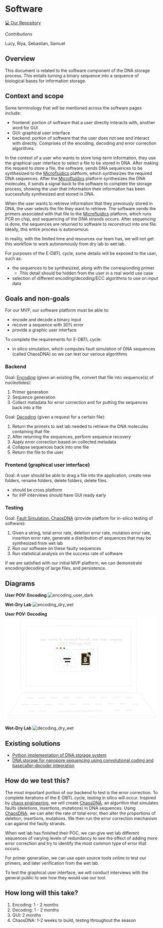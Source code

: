# Software

<!-- toc -->

[💻 Our Repository](https://github.com/UBC-iGEM/dna-software)

*Contributions*

Lucy, Riya, Sebastian, Samuel

## Overview
This document is related to the software component of the DNA storage process. This entails turning a binary sequence into a sequence of biological bases for information storage.

## Context and scope
Some terminology that will be mentioned across the software pages include:
- frontend: portion of software that a user directly interacts with, another word for GUI
- GUI: graphical user interface
- backend: portion of software that the user does not see and interact with directly. Comprises of the encoding, decoding and error correction algorithms.

In the context of a user who wants to store long-term information, they use the graphical user interface to select a file to be stored in DNA. After making the request to store a file, the software, sends DNA sequences to be synthesized to the [Microfluidics](../hardware/microfluidics/index.md) platform, which synthesizes the required DNA sequences. After the [Microfluidics](../hardware/microfluidics/index.md) platform synthesizes the DNA molecules, it sends a signal back to the software to complete the storage process, showing the user that information their information has been successfully synthesized and stored in DNA.

When the user wants to retrieve information that they previously stored in DNA, the user selects the file they want to retrieve. The software sends the primers associated with that file to the [Microfluidics](../hardware/microfluidics/index.md) platform, which runs PCR on chip, and sequencing of the DNA strands occurs. After sequencing is done, the sequences are returned to software to reconstruct into one file. Ideally, this entire process is autonomous.

In reality, with the limited time and resources our team has, we will not get this workflow to work autonomously from dry lab to wet lab. 

For purposes of the E-DBTL cycle, some details will be exposed to the user, such as: 
- the sequences to be synthesized, along with the corresponding primer
  - This detail should be hidden from the user in a real world use case
- selection of different encoding/decoding/ECC algorithms to use on input data

## Goals and non-goals
For our MVP, our software platform must be able to:
- encode and decode a binary input
- recover a sequence with 30% error
- provide a graphic user interface

To complete the requirements for E-DBTL cycle:
- in silico simulation, which computes fault simulation of DNA sequences (called ChaosDNA) so we can test our various algorithms

### Backend
Goal: [Encoding](encoding.md) (given an existing file, convert that file into sequence(s) of nucleotides): 
1. Primer generation
2. Sequence generation
3. Collect metadata for error correction and for putting the sequences back into a file

Goal: [Decoding](decoding.md) (given a request for a certain file): 
1. Return the primers to wet lab needed to retrieve the DNA molecules containing that file
2. After returning the sequences, perform sequence recovery
3. Apply error correction based on collected metadata
4. Collapse sequences back into one file
5. Return the file to the user

### Frontend (graphical user interface)
Goal: A user should be able to drag a file into the application, create new folders, rename folders, delete folders, delete files.
- should be cross platform
- for iHP interviews should have GUI ready early

### Testing
Goal: [Fault Simulation: ChaosDNA](chaosdna.md) (provide platform for in-silico testing of software):
1. Given a string, total error rate, deletion error rate, mutation error rate, insertion error rate, generate a distribution of sequences that may be synthesized from wet lab
2. Run our software on these faulty sequences
3. Run statistical analysis on the success rate of software

If we are satisfied with our initial MVP platform, we can demonstrate encoding/decoding of large files, and persistence.

## Diagrams
**User POV: Encoding**
![encoding_user_dark](https://github.com/UBC-iGEM/internal-wiki-2023-24/assets/55033656/4646bff2-fbe7-48d4-b55f-c272ec54545e)

**Wet-Dry Lab**
![encoding_dry_wet](https://github.com/UBC-iGEM/internal-wiki-2023-24/assets/55033656/18aa2971-3cb2-4135-b25f-f25b30ecb5a5)

**User POV: Decoding**
![decoding_user](./images/decoding_user_dark.png)

**Wet-Dry Lab**
![decoding_dry_wet](https://github.com/UBC-iGEM/internal-wiki-2023-24/assets/55033656/47924633-1ec9-4b7c-96b3-f9a703be84b2)

## Existing solutions
- [Python implementation of DNA storage system](https://github.com/dna-storage/dnastorage)
- [DNA storage for nanopore sequencing using convolutional coding and basecaller-decoder integration](https://github.com/shubhamchandak94/nanopore_dna_storage)

## How do we test this?
The most important portion of our backend to test is the error correction. To complete iterations of the E-DBTL cycle, testing in silico will occur. Inspired by [chaos engineering](https://en.wikipedia.org/wiki/Chaos_engineering), we will create [ChaosDNA](chaosdna.md), an algorithm that simulates faults (deletions, insertions, mutations) in DNA sequences. Using [ChaosDNA](chaosdna.md), we can alter the rate of total error, then alter the proportions of deletion, insertions, mutations. We then run the error correction mechanism can against the faulty strands.

When wet lab has finished their POC, we can give wet lab different sequences of varying levels of redundancy to see the effect of adding more error correction and try to identify the most common type of error that occurs.

For primer generation, we can use open source tools online to test our primers, and later verification from the wet lab.
 
To test the graphical user interface, we will conduct interviews with the general public to see how they would use our tool.

## How long will this take?
1. Encoding: 1 - 2 months
2. Decoding: 1 - 2 months
3. GUI: 2 months
4. ChaosDNA: 1-2 weeks to build, testing throughout the season
